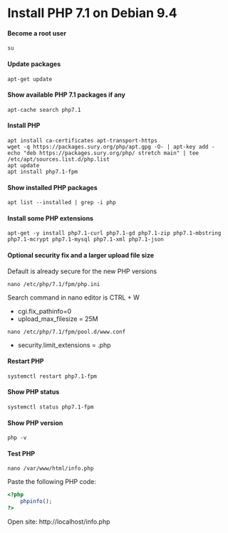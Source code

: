 # Install PHP 7.1 on Debian 9.4

#### Become a root user
```console
su
```

#### Update packages

```console
apt-get update
```

#### Show available PHP 7.1 packages if any

```console
apt-cache search php7.1
```

#### Install PHP

```console
apt install ca-certificates apt-transport-https
wget -q https://packages.sury.org/php/apt.gpg -O- | apt-key add -
echo "deb https://packages.sury.org/php/ stretch main" | tee /etc/apt/sources.list.d/php.list
apt update
apt install php7.1-fpm
```

#### Show installed PHP packages

```console
apt list --installed | grep -i php
```

#### Install some PHP extensions

```console
apt-get -y install php7.1-curl php7.1-gd php7.1-zip php7.1-mbstring php7.1-mcrypt php7.1-mysql php7.1-xml php7.1-json
```

#### Optional security fix and a larger upload file size
Default is already secure for the new PHP versions

```console
nano /etc/php/7.1/fpm/php.ini
```

Search command in nano editor is CTRL + W

 * cgi.fix_pathinfo=0
 * upload_max_filesize = 25M

```console
nano /etc/php/7.1/fpm/pool.d/www.conf
```

 * security.limit_extensions = .php

#### Restart PHP

```console
systemctl restart php7.1-fpm
```

#### Show PHP status

```console
systemctl status php7.1-fpm
```

#### Show PHP version

```console
php -v
```

#### Test PHP

```console
nano /var/www/html/info.php
```

Paste the following PHP code:

```php
<?php
    phpinfo();
?>
```

Open site: http://localhost/info.php
